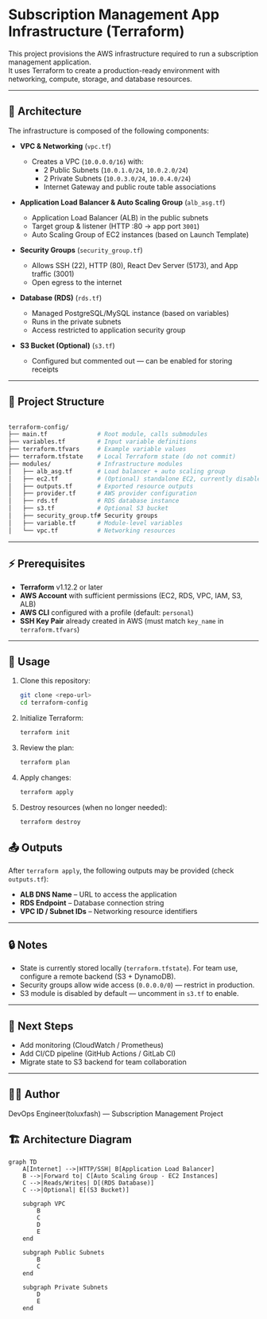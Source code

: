 # Subscription Management App Infrastructure (Terraform)

This project provisions the AWS infrastructure required to run a subscription management application.  
It uses Terraform to create a production-ready environment with networking, compute, storage, and database resources.

---

## 📌 Architecture

The infrastructure is composed of the following components:

- **VPC & Networking** (`vpc.tf`)  
  - Creates a VPC (`10.0.0.0/16`) with:
    - 2 Public Subnets (`10.0.1.0/24`, `10.0.2.0/24`)
    - 2 Private Subnets (`10.0.3.0/24`, `10.0.4.0/24`)
    - Internet Gateway and public route table associations  

- **Application Load Balancer & Auto Scaling Group** (`alb_asg.tf`)  
  - Application Load Balancer (ALB) in the public subnets  
  - Target group & listener (HTTP :80 → app port `3001`)  
  - Auto Scaling Group of EC2 instances (based on Launch Template)  

- **Security Groups** (`security_group.tf`)  
  - Allows SSH (22), HTTP (80), React Dev Server (5173), and App traffic (3001)  
  - Open egress to the internet  

- **Database (RDS)** (`rds.tf`)  
  - Managed PostgreSQL/MySQL instance (based on variables)  
  - Runs in the private subnets  
  - Access restricted to application security group  

- **S3 Bucket (Optional)** (`s3.tf`)  
  - Configured but commented out — can be enabled for storing receipts  

---

## 📂 Project Structure

```bash

terraform-config/
├── main.tf              # Root module, calls submodules
├── variables.tf         # Input variable definitions
├── terraform.tfvars     # Example variable values
├── terraform.tfstate    # Local Terraform state (do not commit)
├── modules/             # Infrastructure modules
│   ├── alb_asg.tf       # Load balancer + auto scaling group
│   ├── ec2.tf           # (Optional) standalone EC2, currently disabled
│   ├── outputs.tf       # Exported resource outputs
│   ├── provider.tf      # AWS provider configuration
│   ├── rds.tf           # RDS database instance
│   ├── s3.tf            # Optional S3 bucket
│   ├── security_group.tf# Security groups
│   ├── variable.tf      # Module-level variables
│   └── vpc.tf           # Networking resources

```

---

## ⚡ Prerequisites

- **Terraform** v1.12.2 or later  
- **AWS Account** with sufficient permissions (EC2, RDS, VPC, IAM, S3, ALB)  
- **AWS CLI** configured with a profile (default: `personal`)  
- **SSH Key Pair** already created in AWS (must match `key_name` in `terraform.tfvars`)

---

## 🔧 Usage

1. Clone this repository:
   ```bash
   git clone <repo-url>
   cd terraform-config

2. Initialize Terraform:
   ```bash
   terraform init

3. Review the plan:
    ```bash
    terraform plan
4. Apply changes:
    ```bash
    terraform apply
5. Destroy resources (when no longer needed):
    ```bash
    terraform destroy

## 📤 Outputs
After `terraform apply`, the following outputs may be provided (check `outputs.tf`):
- **ALB DNS Name** – URL to access the application  
- **RDS Endpoint** – Database connection string  
- **VPC ID / Subnet IDs** – Networking resource identifiers  

---

## 🔒 Notes
- State is currently stored locally (`terraform.tfstate`). For team use, configure a remote backend (S3 + DynamoDB).  
- Security groups allow wide access (`0.0.0.0/0`) — restrict in production.  
- S3 module is disabled by default — uncomment in `s3.tf` to enable.  

---

## 📖 Next Steps
- Add monitoring (CloudWatch / Prometheus)  
- Add CI/CD pipeline (GitHub Actions / GitLab CI)  
- Migrate state to S3 backend for team collaboration  

---

## 🧑‍💻 Author
DevOps Engineer(toluxfash) — Subscription Management Project

## 🏗️ Architecture Diagram

```mermaid
graph TD
    A[Internet] -->|HTTP/SSH| B[Application Load Balancer]
    B -->|Forward to| C[Auto Scaling Group - EC2 Instances]
    C -->|Reads/Writes| D[(RDS Database)]
    C -->|Optional| E[(S3 Bucket)]
    
    subgraph VPC
        B
        C
        D
        E
    end

    subgraph Public Subnets
        B
        C
    end

    subgraph Private Subnets
        D
        E
    end
